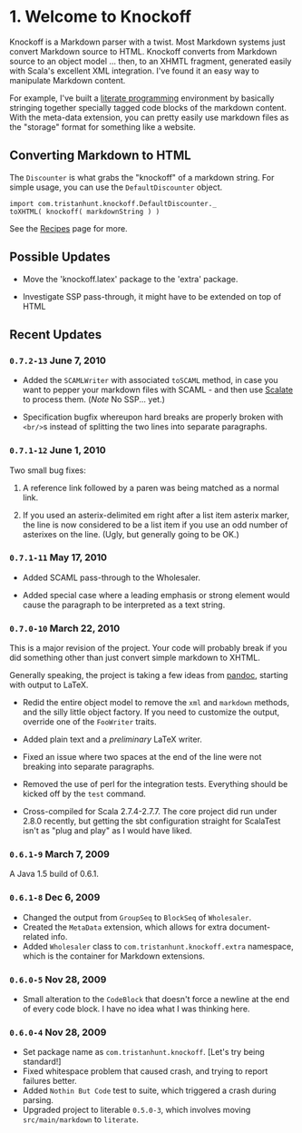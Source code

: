# 1. Welcome to Knockoff #

Knockoff is a Markdown parser with a twist. Most Markdown systems just convert
Markdown source to HTML. Knockoff converts from Markdown source to an object model
... then, to an XHMTL fragment, generated easily with Scala's excellent XML
integration. I've found it an easy way to manipulate Markdown content.

For example, I've built a [literate programming][2] environment by basically
stringing together specially tagged code blocks of the markdown content. With the
meta-data extension, you can pretty easily use markdown files as the "storage"
format for something like a website.



## Converting Markdown to HTML ##

The `Discounter` is what grabs the "knockoff" of a markdown string. For simple usage,
you can use the `DefaultDiscounter` object.

    import com.tristanhunt.knockoff.DefaultDiscounter._
    toXHTML( knockoff( markdownString ) )

See the [Recipes](2.%20Usage/2.Recipes.html) page for more.



## Possible Updates

- Move the 'knockoff.latex' package to the 'extra' package.

- Investigate SSP pass-through, it might have to be extended on top of HTML



## Recent Updates ##


### `0.7.2-13` June 7, 2010

* Added the `SCAMLWriter` with associated `toSCAML` method, in case you want to
  pepper your markdown files with SCAML - and then use [Scalate](http://scalate.fusesource.org)
  to process them. (_Note_ No SSP... yet.)

* Specification bugfix whereupon hard breaks are properly broken with `<br/>`s
  instead of splitting the two lines into separate paragraphs.

### `0.7.1-12` June 1, 2010

Two small bug fixes:

1. A reference link followed by a paren was being matched as a normal link.

1. If you used an asterix-delimited em right after a list item asterix marker, the
   line is now considered to be a list item if you use an odd number of asterixes
   on the line. (Ugly, but generally going to be OK.)


### `0.7.1-11` May 17, 2010

* Added SCAML pass-through to the Wholesaler.

* Added special case where a leading emphasis or strong element would cause the
  paragraph to be interpreted as a text string.


### `0.7.0-10` March 22, 2010

This is a major revision of the project. Your code will probably break if you did
something other than just convert simple markdown to XHTML.

Generally speaking, the project is taking a few ideas from [pandoc][], starting
with output to LaTeX.

* Redid the entire object model to remove the `xml` and `markdown` methods, and the
  silly little object factory. If you need to customize the output, override one
  of the `FooWriter` traits.

* Added plain text and a *preliminary* LaTeX writer.

* Fixed an issue where two spaces at the end of the line were not breaking into
  separate paragraphs.
  
* Removed the use of perl for the integration tests. Everything should be kicked
  off by the `test` command.
  
* Cross-compiled for Scala 2.7.4-2.7.7. The core project did run under 2.8.0
  recently, but getting the sbt configuration straight for ScalaTest isn't as "plug
  and play" as I would have liked.

### `0.6.1-9` March 7, 2009

A Java 1.5 build of 0.6.1.

### `0.6.1-8` Dec 6, 2009

* Changed the output from `GroupSeq` to `BlockSeq` of `Wholesaler`.
* Created the `MetaData` extension, which allows for extra document-related info.
* Added `Wholesaler` class to `com.tristanhunt.knockoff.extra` namespace, which
  is the container for Markdown extensions.

### `0.6.0-5` Nov 28, 2009

* Small alteration to the `CodeBlock` that doesn't force a newline at the end of
  every code block. I have no idea what I was thinking here.

### `0.6.0-4` Nov 28, 2009

* Set package name as `com.tristanhunt.knockoff`. [Let's try being standard!]
* Fixed whitespace problem that caused crash, and trying to report failures better.
* Added `Nothin But Code` test to suite, which triggered a crash during parsing.
* Upgraded project to literable `0.5.0-3`, which involves moving `src/main/markdown`
  to `literate`.


[1]: http://scala-lang.org
[2]: http://tristanhunt.com/projects/literable
[pandoc]: http://johnmacfarlane.net/pandoc/
